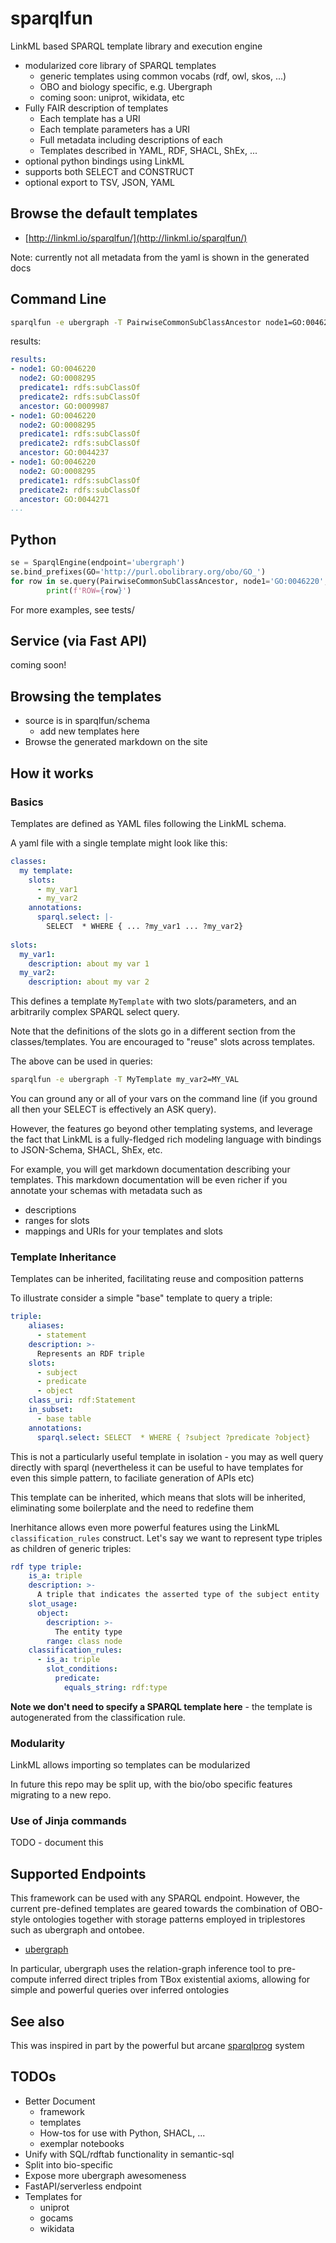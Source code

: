 # sparqlfun

LinkML based SPARQL template library and execution engine

 - modularized core library of SPARQL templates
    - generic templates using common vocabs (rdf, owl, skos, ...)
    - OBO and biology specific, e.g. Ubergraph
    - coming soon: uniprot, wikidata, etc
 - Fully FAIR description of templates
    - Each template has a URI
    - Each template parameters has a URI
    - Full metadata including descriptions of each
    - Templates described in YAML, RDF, SHACL, ShEx, ...
 - optional python bindings using LinkML
 - supports both SELECT and CONSTRUCT
 - optional export to TSV, JSON, YAML

## Browse the default templates

* [http://linkml.io/sparqlfun/](http://linkml.io/sparqlfun/)

Note: currently not all metadata from the yaml is shown in the generated docs

## Command Line

```bash
sparqlfun -e ubergraph -T PairwiseCommonSubClassAncestor node1=GO:0046220 node2=GO:0008295
```

results:

```yaml
results:
- node1: GO:0046220
  node2: GO:0008295
  predicate1: rdfs:subClassOf
  predicate2: rdfs:subClassOf
  ancestor: GO:0009987
- node1: GO:0046220
  node2: GO:0008295
  predicate1: rdfs:subClassOf
  predicate2: rdfs:subClassOf
  ancestor: GO:0044237
- node1: GO:0046220
  node2: GO:0008295
  predicate1: rdfs:subClassOf
  predicate2: rdfs:subClassOf
  ancestor: GO:0044271
...
```

## Python

```python
se = SparqlEngine(endpoint='ubergraph')
se.bind_prefixes(GO='http://purl.obolibrary.org/obo/GO_')
for row in se.query(PairwiseCommonSubClassAncestor, node1='GO:0046220', node2='GO:0008295'):
        print(f'ROW={row}')
```

For more examples, see tests/

## Service (via Fast API)

coming soon!

## Browsing the templates

 - source is in sparqlfun/schema
     - add new templates here
 - Browse the generated markdown on the site


## How it works

### Basics

Templates are defined as YAML files following the LinkML schema.

A yaml file with a single template might look like this:

```yaml
classes:
  my template:
    slots:
      - my_var1
      - my_var2
    annotations:
      sparql.select: |-
        SELECT  * WHERE { ... ?my_var1 ... ?my_var2}
      
slots:
  my_var1:
    description: about my var 1
  my_var2:
    description: about my var 2
```      

This defines a template `MyTemplate` with two slots/parameters, and an
arbitrarily complex SPARQL select query.

Note that the definitions of the slots go in a different section from
the classes/templates. You are encouraged to "reuse" slots across templates.

The above can be used in queries:

```bash
sparqlfun -e ubergraph -T MyTemplate my_var2=MY_VAL
```

You can ground any or all of your vars on the command line (if you ground all then your SELECT is effectively an ASK query).

However, the features go beyond other templating systems, and leverage
the fact that LinkML is a fully-fledged rich modeling language with bindings to JSON-Schema, SHACL, ShEx, etc.

For example, you will get markdown documentation describing your templates. This markdown documentation will be even richer if you annotate your schemas with metadata such as

 - descriptions
 - ranges for slots
 - mappings and URIs for your templates and slots

### Template Inheritance

Templates can be inherited, facilitating reuse and composition patterns

To illustrate consider a simple "base" template to query a triple:

```yaml
triple:
    aliases:
      - statement
    description: >-
      Represents an RDF triple
    slots:
      - subject
      - predicate
      - object
    class_uri: rdf:Statement
    in_subset:
      - base table
    annotations:
      sparql.select: SELECT  * WHERE { ?subject ?predicate ?object}
```

This is not a particularly useful template in isolation - you may as
well query directly with sparql (nevertheless it can be useful to have
templates for even this simple pattern, to faciliate generation of
APIs etc)

This template can be inherited, which means that slots will be
inherited, eliminating some boilerplate and the need to redefine them

Inerhitance allows even more powerful features using the LinkML
`classification_rules` construct. Let's say we want to represent type
triples as children of generic triples:


```yaml
rdf type triple:
    is_a: triple
    description: >-
      A triple that indicates the asserted type of the subject entity
    slot_usage:
      object:
        description: >-
          The entity type
        range: class node
    classification_rules:
      - is_a: triple
        slot_conditions:
          predicate:
            equals_string: rdf:type
```            

**Note we don't need to specify a SPARQL template here** - the
template is autogenerated from the classification rule.

### Modularity

LinkML allows importing so templates can be modularized

In future this repo may be split up, with the bio/obo specific features migrating to a new repo.

### Use of Jinja commands

TODO - document this

## Supported Endpoints

This framework can be used with any SPARQL endpoint. However, the
current pre-defined templates are geared towards the combination of
OBO-style ontologies together with storage patterns employed in
triplestores such as ubergraph and ontobee.

 - [ubergraph](https://github.com/INCATools/ubergraph)

In particular, ubergraph uses the relation-graph inference tool to
pre-compute inferred direct triples from TBox existential axioms,
allowing for simple and powerful queries over inferred ontologies

## See also

This was inspired in part by the powerful but arcane [sparqlprog](https://github.com/cmungall/sparqlprog/) system

## TODOs

 - Better Document
     - framework
     - templates
     - How-tos for use with Python, SHACL, ...
     - exemplar notebooks
 - Unify with SQL/rdftab functionality in semantic-sql
 - Split into bio-specific
 - Expose more ubergraph awesomeness
 - FastAPI/serverless endpoint
 - Templates for
    - uniprot
    - gocams
    - wikidata

